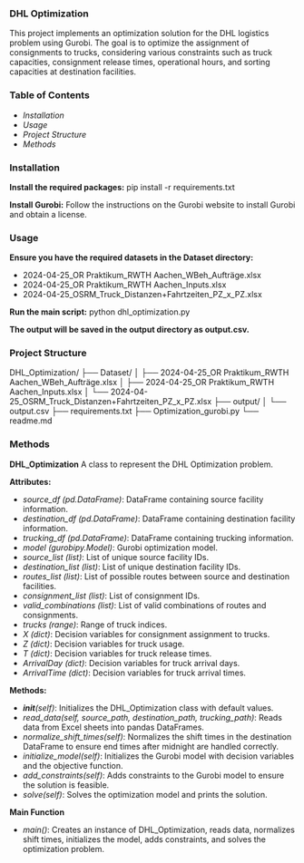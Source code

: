 ### DHL Optimization
This project implements an optimization solution for the DHL logistics problem using Gurobi. The goal is to optimize the assignment of consignments to trucks, considering various constraints such as truck capacities, consignment release times, operational hours, and sorting capacities at destination facilities.

### Table of Contents

- *Installation*
- *Usage*
- *Project Structure*
- *Methods*

### Installation

**Install the required packages:**
pip install -r requirements.txt

**Install Gurobi:**
Follow the instructions on the Gurobi website to install Gurobi and obtain a license.

### Usage

**Ensure you have the required datasets in the Dataset directory:**
- 2024-04-25_OR Praktikum_RWTH Aachen_WBeh_Aufträge.xlsx
- 2024-04-25_OR Praktikum_RWTH Aachen_Inputs.xlsx
- 2024-04-25_OSRM_Truck_Distanzen+Fahrtzeiten_PZ_x_PZ.xlsx

**Run the main script:**
python dhl_optimization.py

**The output will be saved in the output directory as output.csv.**

### Project Structure

DHL_Optimization/
├── Dataset/
│   ├── 2024-04-25_OR Praktikum_RWTH Aachen_WBeh_Aufträge.xlsx
│   ├── 2024-04-25_OR Praktikum_RWTH Aachen_Inputs.xlsx
│   └── 2024-04-25_OSRM_Truck_Distanzen+Fahrtzeiten_PZ_x_PZ.xlsx
├── output/
│   └── output.csv
├── requirements.txt
├── Optimization_gurobi.py
└── readme.md

### Methods

**DHL_Optimization**
A class to represent the DHL Optimization problem.

**Attributes:**
- *source_df (pd.DataFrame)*: DataFrame containing source facility information.
- *destination_df (pd.DataFrame)*: DataFrame containing destination facility information.
- *trucking_df (pd.DataFrame)*: DataFrame containing trucking information.
- *model (gurobipy.Model)*: Gurobi optimization model.
- *source_list (list)*: List of unique source facility IDs.
- *destination_list (list)*: List of unique destination facility IDs.
- *routes_list (list)*: List of possible routes between source and destination facilities.
- *consignment_list (list)*: List of consignment IDs.
- *valid_combinations (list)*: List of valid combinations of routes and consignments.
- *trucks (range)*: Range of truck indices.
- *X (dict)*: Decision variables for consignment assignment to trucks.
- *Z (dict)*: Decision variables for truck usage.
- *T (dict)*: Decision variables for truck release times.
- *ArrivalDay (dict)*: Decision variables for truck arrival days.
- *ArrivalTime (dict)*: Decision variables for truck arrival times.

**Methods:**
- *__init__(self)*: Initializes the DHL_Optimization class with default values.
- *read_data(self, source_path, destination_path, trucking_path)*: Reads data from Excel sheets into pandas DataFrames.
- *normalize_shift_times(self)*: Normalizes the shift times in the destination DataFrame to ensure end times after midnight are handled correctly.
- *initialize_model(self)*: Initializes the Gurobi model with decision variables and the objective function.
- *add_constraints(self)*: Adds constraints to the Gurobi model to ensure the solution is feasible.
- *solve(self)*: Solves the optimization model and prints the solution.

**Main Function**
- *main()*: Creates an instance of DHL_Optimization, reads data, normalizes shift times, initializes the model, adds constraints, and solves the optimization problem.